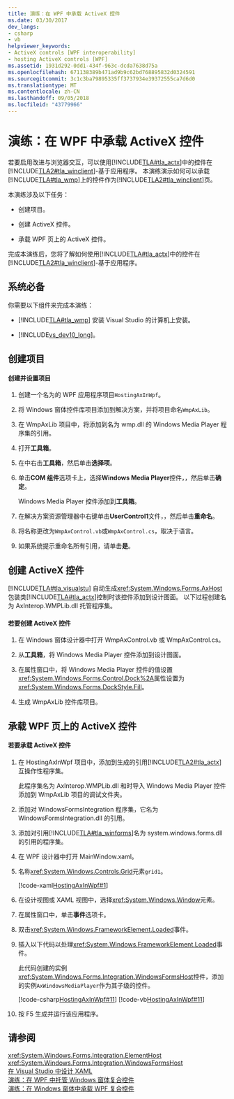 ```yaml
---
title: 演练：在 WPF 中承载 ActiveX 控件
ms.date: 03/30/2017
dev_langs:
- csharp
- vb
helpviewer_keywords:
- ActiveX controls [WPF interoperability]
- hosting ActiveX controls [WPF]
ms.assetid: 1931d292-0dd1-434f-963c-dcda7638d75a
ms.openlocfilehash: 671138389b471ad9b9c62bd768895832d0324591
ms.sourcegitcommit: 3c1c3ba79895335ff3737934e39372555ca7d6d0
ms.translationtype: MT
ms.contentlocale: zh-CN
ms.lasthandoff: 09/05/2018
ms.locfileid: "43779966"
---
```

# <a name="walkthrough-hosting-an-activex-control-in-wpf"></a>演练：在 WPF 中承载 ActiveX 控件
若要启用改进与浏览器交互，可以使用[!INCLUDE[TLA#tla_actx](../../../../includes/tlasharptla-actx-md.md)]中的控件在[!INCLUDE[TLA2#tla_winclient](../../../../includes/tla2sharptla-winclient-md.md)]-基于应用程序。 本演练演示如何可以承载[!INCLUDE[TLA#tla_wmp](../../../../includes/tlasharptla-wmp-md.md)]上的控件作为[!INCLUDE[TLA2#tla_winclient](../../../../includes/tla2sharptla-winclient-md.md)]页。  
  
 本演练涉及以下任务：  
  
-   创建项目。  
  
-   创建 ActiveX 控件。  
  
-   承载 WPF 页上的 ActiveX 控件。  
  
 完成本演练后，您将了解如何使用[!INCLUDE[TLA#tla_actx](../../../../includes/tlasharptla-actx-md.md)]中的控件在[!INCLUDE[TLA2#tla_winclient](../../../../includes/tla2sharptla-winclient-md.md)]-基于应用程序。  
  
## <a name="prerequisites"></a>系统必备  
 你需要以下组件来完成本演练：  
  
-   [!INCLUDE[TLA#tla_wmp](../../../../includes/tlasharptla-wmp-md.md)] 安装 Visual Studio 的计算机上安装。  
  
-   [!INCLUDE[vs_dev10_long](../../../../includes/vs-dev10-long-md.md)]。  
  
## <a name="creating-the-project"></a>创建项目  
  
#### <a name="to-create-and-set-up-the-project"></a>创建并设置项目  
  
1.  创建一个名为的 WPF 应用程序项目`HostingAxInWpf`。  
  
2.  将 Windows 窗体控件库项目添加到解决方案，并将项目命名`WmpAxLib`。  
  
3.  在 WmpAxLib 项目中，将添加到名为 wmp.dll 的 Windows Media Player 程序集的引用。  
  
4.  打开**工具箱**。  
  
5.  在中右击**工具箱**，然后单击**选择项**。  
  
6.  单击**COM 组件**选项卡上，选择**Windows Media Player**控件，，然后单击**确定**。  
  
     Windows Media Player 控件添加到**工具箱**。  
  
7.  在解决方案资源管理器中右键单击**UserControl1**文件，，然后单击**重命名**。  
  
8.  将名称更改为`WmpAxControl.vb`或`WmpAxControl.cs`，取决于语言。  
  
9. 如果系统提示重命名所有引用，请单击**是**。  
  
## <a name="creating-the-activex-control"></a>创建 ActiveX 控件  
 [!INCLUDE[TLA#tla_visualstu](../../../../includes/tlasharptla-visualstu-md.md)] 自动生成<xref:System.Windows.Forms.AxHost>包装类[!INCLUDE[TLA#tla_actx](../../../../includes/tlasharptla-actx-md.md)]控制时该控件添加到设计图面。 以下过程创建名为 AxInterop.WMPLib.dll 托管程序集。  
  
#### <a name="to-create-the-activex-control"></a>若要创建 ActiveX 控件  
  
1.  在 Windows 窗体设计器中打开 WmpAxControl.vb 或 WmpAxControl.cs。  
  
2.  从**工具箱**，将 Windows Media Player 控件添加到设计图面。  
  
3.  在属性窗口中，将 Windows Media Player 控件的值设置<xref:System.Windows.Forms.Control.Dock%2A>属性设置为<xref:System.Windows.Forms.DockStyle.Fill>。  
  
4.  生成 WmpAxLib 控件库项目。  
  
## <a name="hosting-the-activex-control-on-a-wpf-page"></a>承载 WPF 页上的 ActiveX 控件  
  
#### <a name="to-host-the-activex-control"></a>若要承载 ActiveX 控件  
  
1.  在 HostingAxInWpf 项目中，添加到生成的引用[!INCLUDE[TLA2#tla_actx](../../../../includes/tla2sharptla-actx-md.md)]互操作性程序集。  
  
     此程序集名为 AxInterop.WMPLib.dll 和时导入 Windows Media Player 控件添加到 WmpAxLib 项目的调试文件夹。  
  
2.  添加对 WindowsFormsIntegration 程序集，它名为 WindowsFormsIntegration.dll 的引用。  
  
3.  添加对引用[!INCLUDE[TLA#tla_winforms](../../../../includes/tlasharptla-winforms-md.md)]名为 system.windows.forms.dll 的引用的程序集。  
  
4.  在 WPF 设计器中打开 MainWindow.xaml。  
  
5.  名称<xref:System.Windows.Controls.Grid>元素`grid1`。  
  
     [!code-xaml[HostingAxInWpf#1](../../../../samples/snippets/csharp/VS_Snippets_Wpf/HostingAxInWpf/CSharp/HostingAxInWpf/window1.xaml#1)]  
  
6.  在设计视图或 XAML 视图中，选择<xref:System.Windows.Window>元素。  
  
7.  在属性窗口中，单击**事件**选项卡。  
  
8.  双击<xref:System.Windows.FrameworkElement.Loaded>事件。  
  
9. 插入以下代码以处理<xref:System.Windows.FrameworkElement.Loaded>事件。  
  
     此代码创建的实例<xref:System.Windows.Forms.Integration.WindowsFormsHost>控件，添加的实例`AxWindowsMediaPlayer`作为其子级的控件。  
  
     [!code-csharp[HostingAxInWpf#11](../../../../samples/snippets/csharp/VS_Snippets_Wpf/HostingAxInWpf/CSharp/HostingAxInWpf/window1.xaml.cs#11)]
     [!code-vb[HostingAxInWpf#11](../../../../samples/snippets/visualbasic/VS_Snippets_Wpf/HostingAxInWpf/VisualBasic/HostingAxInWpf/window1.xaml.vb#11)]  
  
10. 按 F5 生成并运行该应用程序。  
  
## <a name="see-also"></a>请参阅  
 <xref:System.Windows.Forms.Integration.ElementHost>  
 <xref:System.Windows.Forms.Integration.WindowsFormsHost>  
 [在 Visual Studio 中设计 XAML](/visualstudio/designers/designing-xaml-in-visual-studio)  
 [演练：在 WPF 中托管 Windows 窗体复合控件](../../../../docs/framework/wpf/advanced/walkthrough-hosting-a-windows-forms-composite-control-in-wpf.md)  
 [演练：在 Windows 窗体中承载 WPF 复合控件](../../../../docs/framework/wpf/advanced/walkthrough-hosting-a-wpf-composite-control-in-windows-forms.md)
